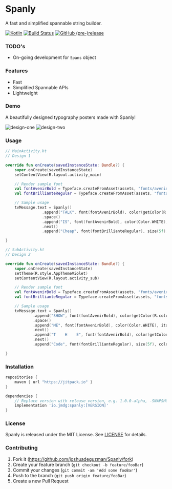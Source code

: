 # Spanly
A fast and simplified spannable string builder.

[![Kotlin](https://img.shields.io/badge/Kotlin-1.3.21-green.svg)](http://kotlinlang.org)
[![Build Status](https://travis-ci.com/joshuadeguzman/Spanly.svg?branch=master)](https://travis-ci.com/joshuadeguzman/Spanly)
[![GitHub (pre-)release](https://img.shields.io/github/release/joshuadeguzman/spanly/all.svg?style=flat-square)
](./../../releases)

### TODO's

- On-going development for `Spans` object

### Features

- Fast
- Simplified Spannable APIs
- Lightweight

### Demo

A beautifully designed typography posters made with Spanly!

![design-one](https://github.com/joshuadeguzman/Spanly/blob/master/screenshots/design_1.png)
![design-two](https://github.com/joshuadeguzman/Spanly/blob/master/screenshots/design_2.png)

### Usage

```kotlin
// MainActivity.kt
// Design 1

override fun onCreate(savedInstanceState: Bundle?) {
    super.onCreate(savedInstanceState)
    setContentView(R.layout.activity_main)

    // Render sample font
    val fontAvenirBold = Typeface.createFromAsset(assets, "fonts/avenir_bold.ttc")
    val fontBrillianteRegular = Typeface.createFromAsset(assets, "fonts/brilliante_regular.ttf")

    // Sample usage
    tvMessage.text = Spanly()
                .append("TALK", font(fontAvenirBold), color(getColor(R.color.colorOrange)), size(1.5f), italic())
                .space()
                .append("IS", font(fontAvenirBold), color(Color.WHITE), underline(), size(1.5f))
                .next()
                .append("Cheap", font(fontBrillianteRegular), size(5f), color(getColor(R.color.colorBlueLight)))

}

```

```kotlin
// SubActivity.kt
// Design 2

override fun onCreate(savedInstanceState: Bundle?) {
    super.onCreate(savedInstanceState)
    setTheme(R.style.AppThemeViolet)
    setContentView(R.layout.activity_sub)

    // Render sample font
    val fontAvenirBold = Typeface.createFromAsset(assets, "fonts/avenir_bold.ttc")
    val fontBrillianteRegular = Typeface.createFromAsset(assets, "fonts/brilliante_regular.ttf")

    // Sample usage
    tvMessage.text = Spanly()
            .append("SHOW", font(fontAvenirBold), color(getColor(R.color.colorOrange)), size(1.5f), strike())
            .space()
            .append("ME", font(fontAvenirBold), color(Color.WHITE), italic(), size(1.5f))
            .next()
            .append("T    H    E", font(fontAvenirBold), color(getColor(R.color.colorVioletLight)), size(1.5f))
            .next()
            .append("Code", font(fontBrillianteRegular), size(5f), color(getColor(R.color.colorVioletLight)))

}
```

### Installation

```gradle
repositories {
    maven { url "https://jitpack.io" }
}

dependencies {
    // Replace version with release version, e.g. 1.0.0-alpha, -SNAPSHOT
    implementation 'io.jmdg:spanly:[VERSION]'
}
```

### License

Spanly is released under the MIT License. See [LICENSE](https://github.com/joshuadeguzman/Spanly/blob/master/LICENSE) for details.

### Contributing

1. Fork it (<https://github.com/joshuadeguzman/Spanly/fork>)
2. Create your feature branch (`git checkout -b feature/fooBar`)
3. Commit your changes (`git commit -am 'Add some fooBar'`)
4. Push to the branch (`git push origin feature/fooBar`)
5. Create a new Pull Request
